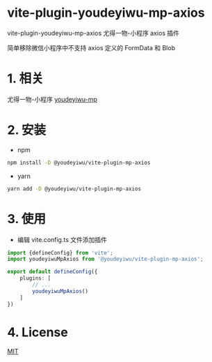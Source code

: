 # vite-plugin-youdeyiwu-mp-axios

vite-plugin-youdeyiwu-mp-axios 尤得一物-小程序 axios 插件

简单移除微信小程序中不支持 axios 定义的 FormData 和 Blob

# 1. 相关

尤得一物-小程序 [youdeyiwu-mp](https://github.com/dafengzhen/youdeyiwu-mp)

# 2. 安装

- npm

```bash
npm install -D @youdeyiwu/vite-plugin-mp-axios
```

- yarn

```bash
yarn add -D @youdeyiwu/vite-plugin-mp-axios
```

# 3. 使用

- 编辑 vite.config.ts 文件添加插件

```typescript
import {defineConfig} from 'vite';
import youdeyiwuMpAxios from '@youdeyiwu/vite-plugin-mp-axios';

export default defineConfig({
    plugins: [
        // ...
        youdeyiwuMpAxios()
    ]
})
```

# 4. License

[MIT](https://opensource.org/licenses/MIT)

